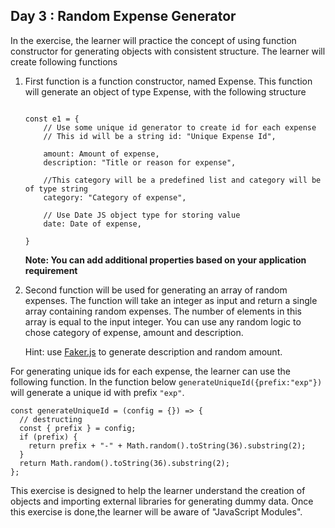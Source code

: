## Day 3 : Random Expense Generator

In the exercise, the learner will practice the concept of using function
constructor for generating objects with consistent structure. The learner will
create following functions

1.  First function is a function constructor, named Expense. This function will
    generate an object of type Expense, with the following structure

    ```****

    const e1 = {
        // Use some unique id generator to create id for each expense
        // This id will be a string id: "Unique Expense Id",

        amount: Amount of expense,
        description: "Title or reason for expense",

        //This category will be a predefined list and category will be of type string
        category: "Category of expense",

        // Use Date JS object type for storing value
        date: Date of expense,

    }

    ```

    **Note: You can add additional properties based on your application
    requirement**

2.  Second function will be used for generating an array of random expenses. The
    function will take an integer as input and return a single array containing
    random expenses. The number of elements in this array is equal to the input
    integer. You can use any random logic to chose category of expense, amount
    and description.

    Hint: use [Faker.js](https://fakerjs.dev/guide/usage.html) to generate
    description and random amount.

For generating unique ids for each expense, the learner can use the following
function. In the function below `generateUniqueId({prefix:"exp"})` will generate
a unique id with prefix `"exp"`.

```
const generateUniqueId = (config = {}) => {
  // destructing
  const { prefix } = config;
  if (prefix) {
    return prefix + "-" + Math.random().toString(36).substring(2);
  }
  return Math.random().toString(36).substring(2);
};
```

This exercise is designed to help the learner understand the creation of objects
and importing external libraries for generating dummy data. Once this exercise
is done,the learner will be aware of "JavaScript Modules".
